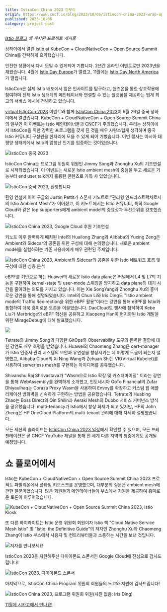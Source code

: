 ```yaml
---
title: IstioCon China 2023 마무리
origin: https://www.cncf.io/blog/2023/10/06/istiocon-china-2023-wrap-up/
published: 2023-10-06
category: project post
---
```


*[Istio 블로그](https://istio.io/latest/blog/2023/istiocon-china/) 에 게시된 프로젝트 게시물*

상하이에서 열린 Istio at KubeCon + CloudNativeCon + Open Source Summit China를 간략하게 요약했습니다.

안전한 상황에서 다시 모일 수 있게되어 기쁩니다. 2년간 온라인 이벤트로만 2023년을 채웠습니다. 4월에 [Istio Day Europe](https://istio.io/latest/blog/2023/istio-at-kubecon-eu/)가 열렸고, 11월에는 [Istio Day North America](https://events.linuxfoundation.org/kubecon-cloudnativecon-north-america/co-located-events/istio-day/)가 열립니다.

IstioCon은 실제 Istio 배포에서 얻은 인사이트를 탐구하고, 핸즈온을 통한 상호작용에 참여하며 전체 Istio 생태계의 메인테이너와 연결할 수 있는 플랫폼을 제공하는 업계 최고의 서비스 메시에 전념하고 있습니다.

[virtual IstioCon 2023](https://events.istio.io/) 이벤트와 함께 [IstioCon China 2023](https://www.lfasiallc.com/kubecon-cloudnativecon-open-source-summit-china/co-located-events/istiocon-cn/)이 9월 26일 중국 상하이에서 열렸습니다. KubeCon + CloudNativeCon + Open Source Summit China의 일부인 이 이벤트는 Istio 메인테이너들과 CNCF가 주최했습니다. 우리는 상하이에서 IstioCon을 위한 강력한 프로그램을 갖게 된 것을 매우 자랑스럽게 생각하며 중국 Istio 커뮤니티 구성원을 한자리에 모을 수 있게 되어 기뻤습니다. 이번 행사는 아시아 태평양 생태계에서 Istio의 엄청난 인기를 입증하는 것이었습니다.

![IstioCon 중국 2023](https://www.cncf.io/wp-content/uploads/2023/10/image-3-1800x1201.jpeg)

IstioCon China는 프로그램 위원회 위원인 Jimmy Song과 Zhonghu Xu의 기조연설로 시작되었습니다. 이 이벤트는 새로운 Istio ambient mesh에 중점을 두고 새로운 기능부터 end user talk까지 훌륭한 콘텐츠로 가득 차 있었습니다.

![IstioCon 중국 2023, 환영합니다](https://www.cncf.io/wp-content/uploads/2023/10/image-4-1800x1201.jpeg)

환영 연설에 이어 구글의 Justin Pettit가 스폰서 키노트로 "관리형 인프라스트럭처로서의 Istio Ambient Mesh"가 이어졌고, 이 키노트에서는 Istio 커뮤니티, 특히 Google Cloud와 같은 top supporters에게 ambient model의 중요성과 우선순위를 강조했습니다.

![IstioCon China 2023, Google Cloud 후원 기조연설](https://www.cncf.io/wp-content/uploads/2023/10/image-6.png)

키노트 이후 완벽하게 배치된 Intel의 Huailong Zhang과 Alibaba의 Yuxing Zeng은 Ambient와 Sidecar의 공존을 위한 구성에 대해 논의했습니다. 새로운 ambient model을 실험하려는 기존 사용자에게 매우 관련된 주제입니다.

![IstioCon China 2023, Ambient와 Sidecar의 공존을 위한 Istio 네트워크 흐름 및 구성에 대한 심층 분석](https://www.cncf.io/wp-content/uploads/2023/10/image-5-1800x1201.jpeg)

eBPF를 기반으로 하는 Huawei의 새로운 Istio data plane은 커널에서 L4 및 L7의 기능을 구현하여 kernel-state 및 user-mode 스위칭을 방지하고 data plane의 대기 시간을 줄이려는 의도를 가지고 있습니다. 이는 Xie SongYang과 Zhonghu Xu의 흥미로운 강연을 통해 설명되었습니다. Intel의 Chun Li와 Iris Ding도 "Istio ambient mode의 Traffic Redirection을 위한 eBPF 활용"이라는 강연을 통해 eBPF를 Istio와 통합하여 더욱 흥미로운 토론을 이끌었습니다. DaoCloud도 행사에 참석하여 Kebe Liu가 Merbridge의 eBPF 혁신을 공유하고 Xiaopeng Han이 현지화된 Istio 개발을 위한 MirageDebug에 대해 발표했습니다.

![](https://www.cncf.io/wp-content/uploads/2023/10/image-6-1800x1201.jpeg)

Tetrate의 Jimmy Song의 다양한 GitOps와 Observability 도구의 완벽한 결합에 대한 강연도 매우 호평을 받았습니다. Huawei의 Chaomeng Zhang은 cert-manager가 Istio 인증서 관리 시스템의 보안과 유연성을 향상시키는 데 어떻게 도움이 되는지 설명했고, Alibaba Cloud의 Xi Ning Wang과 Zehuan Shi는 VK(Virtual Kubelet)를 사용하여 serverless mesh를 구현하는 아이디어를 공유했습니다.

Shivanshu Raj Shrivastava가 "Wasm으로 Istio 확장 및 커스터마이징" 이라는 강연을 통해 WebAssembly를 완벽하게 소개했고, 인도네시아 GoTo Financial의 Zufar Dhiyaulhaq는 Coraza Proxy Wasm을 사용하여 Envoy를 확장하고 커스텀 웹 애플리케이션 방화벽을 신속하게 구현하는 방법을 공유했습니다. Tetrate의 Huabing Zhao는 Boss Direct의 Qin Shilin과 Aeraki Mesh의 Dubbo 서비스 거버넌스 방식을 공유했습니다. multi-tenancy가 Istio에서 항상 화제가 되고 있지만, HP의 John Zheng은 HP OneCloud Platform의 multi-tenant 관리에 대해 자세히 설명했습니다.

모든 세션의 슬라이드는 [IstioCon China 2023 일정](https://istioconchina2023.sched.com/)에서 확인할 수 있으며, 모든 프레젠테이션은 곧 CNCF YouTube 채널을 통해 전 세계 다른 지역의 청중에게도 공개될 예정입니다.

# 쇼 플로어에서

Istio는 KubeCon + CloudNativeCon + Open Source Summit China 2023 프로젝트 파빌리온에서 풀타임 키오스크를 운영했으며, 대부분의 질문은 ambient mesh에 관한 질문이었습니다. 많은 회원들과 메인테이너들이 부스에서 지원을 제공하여 흥미로운 토론이 이루어졌습니다.

![KubeCon + CloudNativeCon + Open Source Summit China 2023, Istio Kiosk](https://www.cncf.io/wp-content/uploads/2023/10/image-7-1800x1200.jpeg)

또 다른 하이라이트는 Istio 운영 위원회 회원이자 Istio 책 "Cloud Native Service Mesh Istio" 및 "Istio: the Definitive Guide"의 저자인 Zhonghu Xu와 Chaomeng Zhang이 Istio 부스에서 사용자 및 컨트리뷰터들과 소통하는 시간을 보낸 것입니다.

![저자를 만나보세요](https://www.cncf.io/wp-content/uploads/2023/10/image-8.jpeg)

IstioCon 2023을 지원해주신 다이아몬드 스폰서인 Google Cloud에 진심으로 감사드립니다!

![IstioCon 2023, 다이아몬드 스폰서](https://www.cncf.io/wp-content/uploads/2023/10/image-7.png)

마지막으로, IstioCon China Program 위원회 회원들의 노고와 지원에 감사드립니다!

![IstioCon China 2023, 프로그램 위원회 위원(사진 없음: Iris Ding)](https://www.cncf.io/wp-content/uploads/2023/10/image-9-1800x1200.jpeg)

[11월에 시카고에서 만나요!](https://events.linuxfoundation.org/kubecon-cloudnativecon-north-america/co-located-events/istio-day/)
